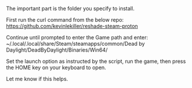 The important part is the folder you specify to install. 

  First run the curl command from the below repo:
    https://github.com/kevinlekiller/reshade-steam-proton
  
  Continue until prompted to enter the Game path and enter:
    ~/.local/.local/share/Steam/steamapps/common/Dead by Daylight/DeadByDaylight/Binaries/Win64/

Set the launch option as instructed by the script, run the game, then press the HOME key on your keyboard to open. 

Let me know if this helps. 
